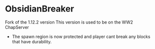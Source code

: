 # ObsidianBreaker
 Fork of the 1.12.2 version
This version is used to be on the WW2 ChapServer
- The spawn region is now protected and player cant break any blocks that have durability.
